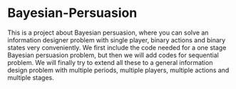 # Bayesian-Persuasion
This is a project about Bayesian persuasion, where you can solve an information designer problem with single player, binary actions and binary states very conveniently. We first include the code needed for a one stage Bayesian persuasion problem, but then we will add codes for sequential problem. We will finally try to extend all these to a general information design problem with multiple periods, multiple players, multiple actions and multiple stages.
